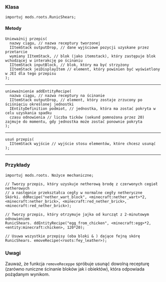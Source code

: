 ### Klasa

```zenscript
importuj mods.roots.RunicShears;
```

#### Metody

```zenscript
Unieważnij przepis(
  nazwy ciągu, // nazwa receptury tworzonej
  IItemStack outputDrop, // dane wyjściowe pozycji uzyskane przez przetarcie
  wymiany IItemStack, // blok (jako itemstack), który zastępuje blok wchodzącej w interakcję po ścinaniu
  IItemStack inputBlock, // blok, który ma być strzyżony
  IItemStack jeiDisplayItem // element, który powinien być wyświetlony w JEI dla tego przepisu
);
```

* * *

```zenscript
unieważnienie addEntityRecipe(
  nazwa ciągu, // nazwa receptury na ścinanie
  IItemStack outputDrop, // element, który zostaje zrzucony po ściśnięciu określonej jednostki
  IEntityDefinition podmiot, // jednostka, która ma zostać pokryta w celu uzyskania spadku
  czasu odnowienia // liczba ticków (sekund pomnożona przez 20) zajmuje do momentu, gdy jednostka może zostać ponownie pokryta
);
```

* * *

```zenscript
usuń przepis(
  IItemStack wyjście // wyjście stosu elementów, które chcesz usunąć
);
```

* * *

### Przykłady

```zenscript
importuj mods.roots. Nożyce mechaniczne;

// Tworzy przepis, który uzyskuje netherową brodę z czerwonych cegieł netherowych
// a następnie przekształca cegły w normalne cegły netheryczne
Skórki. ddRecipe("nether_wart_block", <minecraft:nether_wart>*2, <minecraft:nether_brick>, <minecraft:red_nether_brick>, <minecraft:red_nether_brick>);

// Tworzy przepis, który otrzymuje jajka od kurcząt z 2-minutowym odnowieniem
RunicShears. ddEntityRecipe("egg_from_chicken", <minecraft:egg>*2, <entity:minecraft:chicken>, 120*20);

// Usuwa wszystkie przepisy (oba bloki & ) dające fejną skórę
RunicShears. emoveRecipe(<roots:fey_leather>);
```

### Uwagi

Zauważ, że funkcja `removeReceppe` spróbuje usunąć dowolną recepturę (zarówno runiczne ścinanie bloków jak i obiektów), która odpowiada pożądanym wynikom.